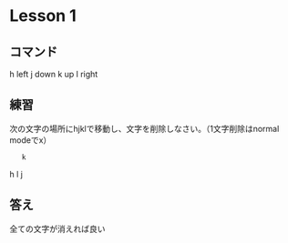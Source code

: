 # Lesson 1
## コマンド
h left
j down
k up
l right

## 練習
次の文字の場所にhjklで移動し、文字を削除しなさい。（1文字削除はnormal modeでx）

       k
h          l
   j

## 答え
全ての文字が消えれば良い
